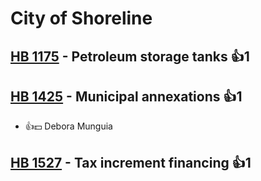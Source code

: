# City of Shoreline

## [HB 1175](/bill/2023-24/hb/1175/) - Petroleum storage tanks 👍1  

## [HB 1425](/bill/2023-24/hb/1425/) - Municipal annexations 👍1  
* 👍💵 Debora Munguia

## [HB 1527](/bill/2023-24/hb/1527/) - Tax increment financing 👍1  